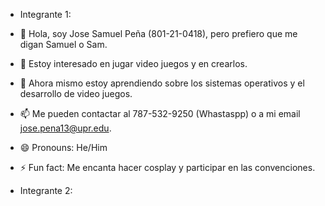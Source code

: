 - Integrante 1:
- 👋 Hola, soy Jose Samuel Peña (801-21-0418), pero prefiero que me digan Samuel o Sam.
- 👀 Estoy interesado en jugar video juegos y en crearlos.
- 🌱 Ahora mismo estoy aprendiendo sobre los sistemas operativos y el desarrollo de video juegos.
- 📫 Me pueden contactar al 787-532-9250 (Whastaspp) o a mi email jose.pena13@upr.edu.
- 😄 Pronouns: He/Him
- ⚡ Fun fact: Me encanta hacer cosplay y participar en las convenciones.

- Integrante 2:

<!---
CCOM4995-Group8/CCOM4995-Group8 is a ✨ special ✨ repository because its `README.md` (this file) appears on your GitHub profile.
You can click the Preview link to take a look at your changes.
--->
